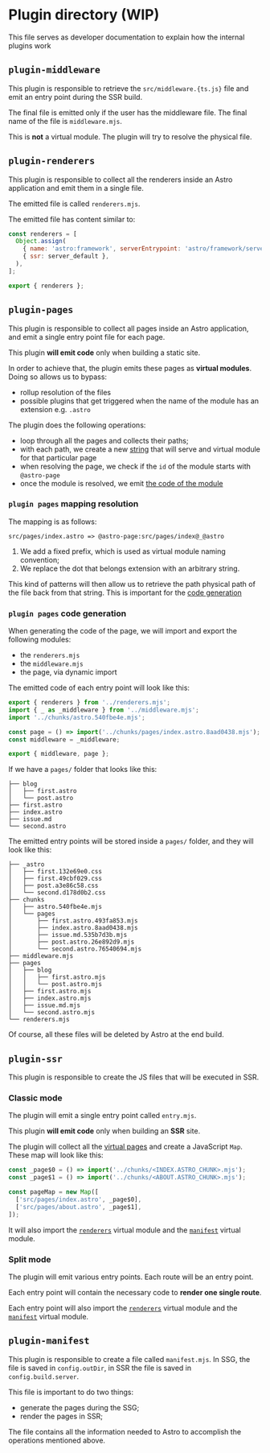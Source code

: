 # Plugin directory (WIP)

This file serves as developer documentation to explain how the internal plugins work

## `plugin-middleware`

This plugin is responsible to retrieve the `src/middleware.{ts.js}` file and emit an entry point during the SSR build.

The final file is emitted only if the user has the middleware file. The final name of the file is `middleware.mjs`.

This is **not** a virtual module. The plugin will try to resolve the physical file.

## `plugin-renderers`

This plugin is responsible to collect all the renderers inside an Astro application and emit them in a single file.

The emitted file is called `renderers.mjs`.

The emitted file has content similar to:

```js
const renderers = [
  Object.assign(
    { name: 'astro:framework', serverEntrypoint: 'astro/framework/server.js' },
    { ssr: server_default },
  ),
];

export { renderers };
```

## `plugin-pages`

This plugin is responsible to collect all pages inside an Astro application, and emit a single entry point file for each page.

This plugin **will emit code** only when building a static site.

In order to achieve that, the plugin emits these pages as **virtual modules**. Doing so allows us to bypass:

- rollup resolution of the files
- possible plugins that get triggered when the name of the module has an extension e.g. `.astro`

The plugin does the following operations:

- loop through all the pages and collects their paths;
- with each path, we create a new [string](#plugin-pages-mapping-resolution) that will serve and virtual module for that particular page
- when resolving the page, we check if the `id` of the module starts with `@astro-page`
- once the module is resolved, we emit [the code of the module](#plugin-pages-code-generation)

### `plugin pages` mapping resolution

The mapping is as follows:

```
src/pages/index.astro => @astro-page:src/pages/index@_@astro
```

1. We add a fixed prefix, which is used as virtual module naming convention;
2. We replace the dot that belongs extension with an arbitrary string.

This kind of patterns will then allow us to retrieve the path physical path of the
file back from that string. This is important for the [code generation](#plugin-pages-code-generation)

### `plugin pages` code generation

When generating the code of the page, we will import and export the following modules:

- the `renderers.mjs`
- the `middleware.mjs`
- the page, via dynamic import

The emitted code of each entry point will look like this:

```js
export { renderers } from '../renderers.mjs';
import { _ as _middleware } from '../middleware.mjs';
import '../chunks/astro.540fbe4e.mjs';

const page = () => import('../chunks/pages/index.astro.8aad0438.mjs');
const middleware = _middleware;

export { middleware, page };
```

If we have a `pages/` folder that looks like this:

```
├── blog
│   ├── first.astro
│   └── post.astro
├── first.astro
├── index.astro
├── issue.md
└── second.astro
```

The emitted entry points will be stored inside a `pages/` folder, and they
will look like this:

```
├── _astro
│   ├── first.132e69e0.css
│   ├── first.49cbf029.css
│   ├── post.a3e86c58.css
│   └── second.d178d0b2.css
├── chunks
│   ├── astro.540fbe4e.mjs
│   └── pages
│       ├── first.astro.493fa853.mjs
│       ├── index.astro.8aad0438.mjs
│       ├── issue.md.535b7d3b.mjs
│       ├── post.astro.26e892d9.mjs
│       └── second.astro.76540694.mjs
├── middleware.mjs
├── pages
│   ├── blog
│   │   ├── first.astro.mjs
│   │   └── post.astro.mjs
│   ├── first.astro.mjs
│   ├── index.astro.mjs
│   ├── issue.md.mjs
│   └── second.astro.mjs
└── renderers.mjs
```

Of course, all these files will be deleted by Astro at the end build.

## `plugin-ssr`

This plugin is responsible to create the JS files that will be executed in SSR.

### Classic mode

The plugin will emit a single entry point called `entry.mjs`.

This plugin **will emit code** only when building an **SSR** site.

The plugin will collect all the [virtual pages](#plugin-pages) and create
a JavaScript `Map`. These map will look like this:

```js
const _page$0 = () => import('../chunks/<INDEX.ASTRO_CHUNK>.mjs');
const _page$1 = () => import('../chunks/<ABOUT.ASTRO_CHUNK>.mjs');

const pageMap = new Map([
  ['src/pages/index.astro', _page$0],
  ['src/pages/about.astro', _page$1],
]);
```

It will also import the [`renderers`](#plugin-renderers) virtual module
and the [`manifest`](#plugin-manifest) virtual module.

### Split mode

The plugin will emit various entry points. Each route will be an entry point.

Each entry point will contain the necessary code to **render one single route**.

Each entry point will also import the [`renderers`](#plugin-renderers) virtual module
and the [`manifest`](#plugin-manifest) virtual module.

## `plugin-manifest`

This plugin is responsible to create a file called `manifest.mjs`. In SSG, the file is saved
in `config.outDir`, in SSR the file is saved in `config.build.server`.

This file is important to do two things:

- generate the pages during the SSG;
- render the pages in SSR;

The file contains all the information needed to Astro to accomplish the operations mentioned above.
